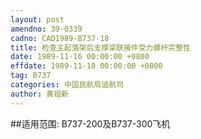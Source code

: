 ```yaml
---
layout: post
amendno: 39-0339
cadno: CAD1989-B737-18
title: 检查主起落架后支撑梁联接件受力螺杆完整性
date: 1989-11-16 00:00:00 +0800
effdate: 1989-11-18 00:00:00 +0800
tag: B737
categories: 中国民航局适航司
author: 黄祖新
---
```


##适用范围:
B737-200及B737-300飞机

